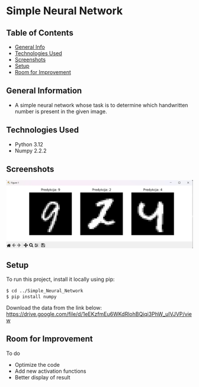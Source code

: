 # Simple Neural Network

## Table of Contents
* [General Info](#general-information)
* [Technologies Used](#technologies-used)
* [Screenshots](#screenshots)
* [Setup](#setup)
* [Room for Improvement](#room-for-improvement)


## General Information
- A simple neural network whose task is to determine which handwritten number is present in the given image.

## Technologies Used
- Python 3.12
- Numpy 2.2.2

## Screenshots
![screenshot](./Prediction_image.jpg)

## Setup
To run this project, install it locally using pip:

```
$ cd ../Simple_Neural_Network
$ pip install numpy
```
Download the data from the link below:
https://drive.google.com/file/d/1eEKzfmEu6WKdRlohBQiqi3PhW_uIVJVP/view

## Room for Improvement

To do
- Optimize the code
- Add new activation functions
- Better display of result